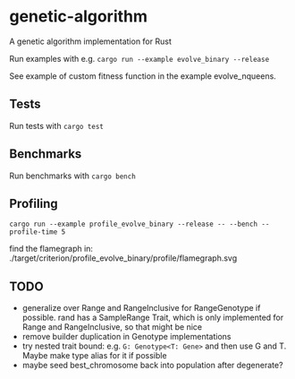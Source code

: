 # genetic-algorithm
A genetic algorithm implementation for Rust

Run examples with e.g. `cargo run --example evolve_binary --release`

See example of custom fitness function in the example evolve_nqueens.

## Tests

Run tests with `cargo test`

## Benchmarks

Run benchmarks with `cargo bench`

## Profiling

`cargo run --example profile_evolve_binary --release -- --bench --profile-time 5`

find the flamegraph in: ./target/criterion/profile_evolve_binary/profile/flamegraph.svg

## TODO
* generalize over Range and RangeInclusive for RangeGenotype if possible. rand has a SampleRange<T> Trait, which is only implemented for Range and RangeInclusive, so that might be nice
* remove builder duplication in Genotype implementations
* try nested trait bound: e.g. `G: Genotype<T: Gene>` and then use G and T. Maybe make type alias for it if possible
* maybe seed best_chromosome back into population after degenerate?

